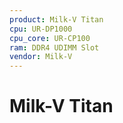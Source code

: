 ```yaml
---
product: Milk-V Titan
cpu: UR-DP1000
cpu_core: UR-CP100
ram: DDR4 UDIMM Slot
vendor: Milk-V
---
```


# Milk-V Titan

